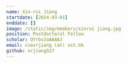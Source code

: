 ```yaml
---
name: Xin-rui Jiang
startdate: [2024-03-01]
enddate: []
image: /static/img/members/xinrui jiang.jpg
position: Postdoctoral Fellow
scholar: OYrbv2oAAAAJ
email: csexrjiang (at) ust.hk
github: xrjiang527
---
```

